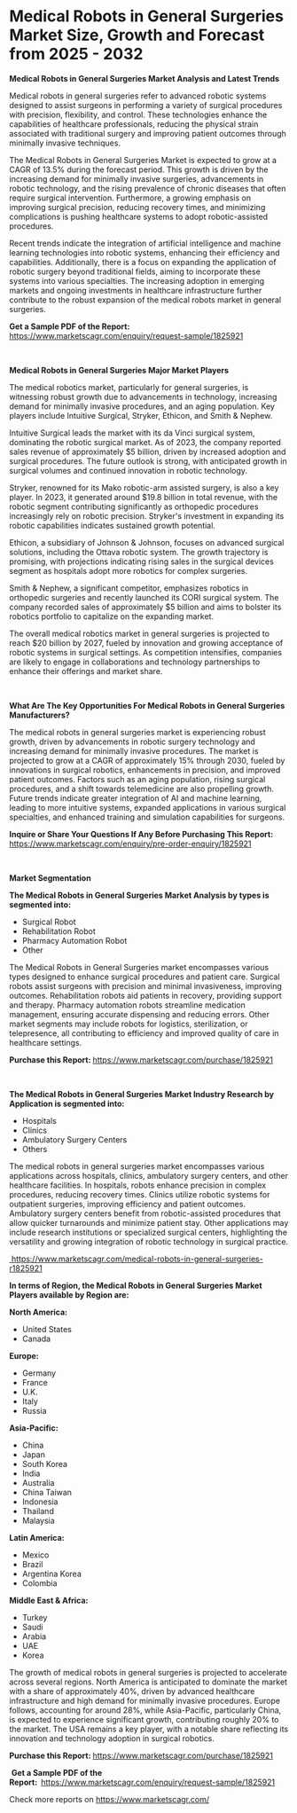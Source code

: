 <p><h1>Medical Robots in General Surgeries Market Size, Growth and Forecast from 2025 - 2032</h1></p><p><strong>Medical Robots in General Surgeries Market Analysis and Latest Trends</strong></p>
<p><p>Medical robots in general surgeries refer to advanced robotic systems designed to assist surgeons in performing a variety of surgical procedures with precision, flexibility, and control. These technologies enhance the capabilities of healthcare professionals, reducing the physical strain associated with traditional surgery and improving patient outcomes through minimally invasive techniques.</p><p>The Medical Robots in General Surgeries Market is expected to grow at a CAGR of 13.5% during the forecast period. This growth is driven by the increasing demand for minimally invasive surgeries, advancements in robotic technology, and the rising prevalence of chronic diseases that often require surgical intervention. Furthermore, a growing emphasis on improving surgical precision, reducing recovery times, and minimizing complications is pushing healthcare systems to adopt robotic-assisted procedures.</p><p>Recent trends indicate the integration of artificial intelligence and machine learning technologies into robotic systems, enhancing their efficiency and capabilities. Additionally, there is a focus on expanding the application of robotic surgery beyond traditional fields, aiming to incorporate these systems into various specialties. The increasing adoption in emerging markets and ongoing investments in healthcare infrastructure further contribute to the robust expansion of the medical robots market in general surgeries.</p></p>
<p><strong>Get a Sample PDF of the Report:&nbsp;</strong> <a href="https://www.marketscagr.com/enquiry/request-sample/1825921?utm_campaign=2461&utm_medium=2&utm_source=Github&utm_content=ia&utm_term=05032025&utm_id=medical-robots-in-general-surgeries">https://www.marketscagr.com/enquiry/request-sample/1825921</a></p>
<p>&nbsp;</p>
<p><strong>Medical Robots in General Surgeries Major Market Players</strong></p>
<p><p>The medical robotics market, particularly for general surgeries, is witnessing robust growth due to advancements in technology, increasing demand for minimally invasive procedures, and an aging population. Key players include Intuitive Surgical, Stryker, Ethicon, and Smith & Nephew.</p><p>Intuitive Surgical leads the market with its da Vinci surgical system, dominating the robotic surgical market. As of 2023, the company reported sales revenue of approximately $5 billion, driven by increased adoption and surgical procedures. The future outlook is strong, with anticipated growth in surgical volumes and continued innovation in robotic technology.</p><p>Stryker, renowned for its Mako robotic-arm assisted surgery, is also a key player. In 2023, it generated around $19.8 billion in total revenue, with the robotic segment contributing significantly as orthopedic procedures increasingly rely on robotic precision. Stryker's investment in expanding its robotic capabilities indicates sustained growth potential.</p><p>Ethicon, a subsidiary of Johnson & Johnson, focuses on advanced surgical solutions, including the Ottava robotic system. The growth trajectory is promising, with projections indicating rising sales in the surgical devices segment as hospitals adopt more robotics for complex surgeries.</p><p>Smith & Nephew, a significant competitor, emphasizes robotics in orthopedic surgeries and recently launched its CORI surgical system. The company recorded sales of approximately $5 billion and aims to bolster its robotics portfolio to capitalize on the expanding market.</p><p>The overall medical robotics market in general surgeries is projected to reach $20 billion by 2027, fueled by innovation and growing acceptance of robotic systems in surgical settings. As competition intensifies, companies are likely to engage in collaborations and technology partnerships to enhance their offerings and market share.</p></p>
<p>&nbsp;</p>
<p><strong>What Are The Key Opportunities For Medical Robots in General Surgeries Manufacturers?</strong></p>
<p><p>The medical robots in general surgeries market is experiencing robust growth, driven by advancements in robotic surgery technology and increasing demand for minimally invasive procedures. The market is projected to grow at a CAGR of approximately 15% through 2030, fueled by innovations in surgical robotics, enhancements in precision, and improved patient outcomes. Factors such as an aging population, rising surgical procedures, and a shift towards telemedicine are also propelling growth. Future trends indicate greater integration of AI and machine learning, leading to more intuitive systems, expanded applications in various surgical specialties, and enhanced training and simulation capabilities for surgeons.</p></p>
<p><strong>Inquire or Share Your Questions If Any Before Purchasing This Report:</strong> <a href="https://www.marketscagr.com/enquiry/pre-order-enquiry/1825921?utm_campaign=2461&utm_medium=2&utm_source=Github&utm_content=ia&utm_term=05032025&utm_id=medical-robots-in-general-surgeries">https://www.marketscagr.com/enquiry/pre-order-enquiry/1825921</a></p>
<p>&nbsp;</p>
<p><strong>Market Segmentation</strong></p>
<p><strong>The Medical Robots in General Surgeries Market Analysis by types is segmented into:</strong></p>
<p><ul><li>Surgical Robot</li><li>Rehabilitation Robot</li><li>Pharmacy Automation Robot</li><li>Other</li></ul></p>
<p><p>The Medical Robots in General Surgeries market encompasses various types designed to enhance surgical procedures and patient care. Surgical robots assist surgeons with precision and minimal invasiveness, improving outcomes. Rehabilitation robots aid patients in recovery, providing support and therapy. Pharmacy automation robots streamline medication management, ensuring accurate dispensing and reducing errors. Other market segments may include robots for logistics, sterilization, or telepresence, all contributing to efficiency and improved quality of care in healthcare settings.</p></p>
<p><strong>Purchase this Report:&nbsp;</strong><a href="https://www.marketscagr.com/purchase/1825921?utm_campaign=2461&utm_medium=2&utm_source=Github&utm_content=ia&utm_term=05032025&utm_id=medical-robots-in-general-surgeries">https://www.marketscagr.com/purchase/1825921</a></p>
<p>&nbsp;</p>
<p><strong>The Medical Robots in General Surgeries Market Industry Research by Application is segmented into:</strong></p>
<p><ul><li>Hospitals</li><li>Clinics</li><li>Ambulatory Surgery Centers</li><li>Others</li></ul></p>
<p><p>The medical robots in general surgeries market encompasses various applications across hospitals, clinics, ambulatory surgery centers, and other healthcare facilities. In hospitals, robots enhance precision in complex procedures, reducing recovery times. Clinics utilize robotic systems for outpatient surgeries, improving efficiency and patient outcomes. Ambulatory surgery centers benefit from robotic-assisted procedures that allow quicker turnarounds and minimize patient stay. Other applications may include research institutions or specialized surgical centers, highlighting the versatility and growing integration of robotic technology in surgical practice.</p></p>
<p><a href="https://www.marketscagr.com/medical-robots-in-general-surgeries-r1825921?utm_campaign=2461&utm_medium=2&utm_source=Github&utm_content=ia&utm_term=05032025&utm_id=medical-robots-in-general-surgeries">&nbsp;https://www.marketscagr.com/medical-robots-in-general-surgeries-r1825921</a></p>
<p><strong>In terms of Region, the Medical Robots in General Surgeries Market Players available by Region are:</strong></p>
<p>
    <p> <strong> North America: </strong>
        <ul>
            <li>United States</li>
            <li>Canada</li>
        </ul>
        </p> 
    <p> <strong> Europe: </strong>
        <ul>
            <li>Germany</li>
            <li>France</li>
            <li>U.K.</li>
            <li>Italy</li>
            <li>Russia</li>
        </ul>
        </p> 
    <p> <strong> Asia-Pacific: </strong>
        <ul>
            <li>China</li>
            <li>Japan</li>
            <li>South Korea</li>
            <li>India</li>
            <li>Australia</li>
            <li>China Taiwan</li>
            <li>Indonesia</li>
            <li>Thailand</li>
            <li>Malaysia</li>
        </ul>
        </p> 
    <p> <strong> Latin America: </strong>
        <ul>
            <li>Mexico</li>
            <li>Brazil</li>
            <li>Argentina Korea</li>
            <li>Colombia</li>
        </ul>
        </p> 
    <p> <strong> Middle East & Africa: </strong>
        <ul>
            <li>Turkey</li>
            <li>Saudi</li>
            <li>Arabia</li>
            <li>UAE</li>
            <li>Korea</li>
        </ul>
    </p>
    </p>
<p><p>The growth of medical robots in general surgeries is projected to accelerate across several regions. North America is anticipated to dominate the market with a share of approximately 40%, driven by advanced healthcare infrastructure and high demand for minimally invasive procedures. Europe follows, accounting for around 28%, while Asia-Pacific, particularly China, is expected to experience significant growth, contributing roughly 20% to the market. The USA remains a key player, with a notable share reflecting its innovation and technology adoption in surgical robotics.</p></p>
<p><strong>Purchase this Report: </strong><a href="https://www.marketscagr.com/purchase/1825921?utm_campaign=2461&utm_medium=2&utm_source=Github&utm_content=ia&utm_term=05032025&utm_id=medical-robots-in-general-surgeries">https://www.marketscagr.com/purchase/1825921</a></p>
<p>&nbsp;<strong>Get a Sample PDF of the Report:&nbsp;&nbsp;</strong><a href="https://www.marketscagr.com/enquiry/request-sample/1825921?utm_campaign=2461&utm_medium=2&utm_source=Github&utm_content=ia&utm_term=05032025&utm_id=medical-robots-in-general-surgeries">https://www.marketscagr.com/enquiry/request-sample/1825921</a></p>
<p><strong></strong></p>
<p>Check more reports on <a href="https://www.marketscagr.com/?utm_campaign=2461&utm_medium=2&utm_source=Github&utm_content=ia&utm_term=05032025&utm_id=medical-robots-in-general-surgeries">https://www.marketscagr.com/</a></p>